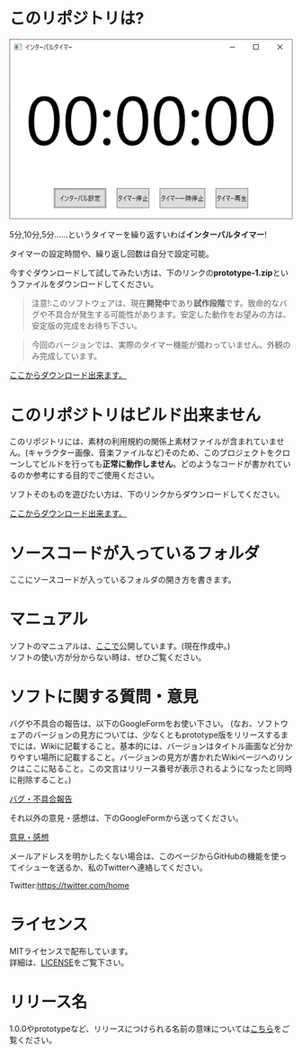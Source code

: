 # このリポジトリは?
![スクリーンショット](./GameScreenShots/prealpha1スクショ.png)

5分,10分,5分……というタイマーを繰り返すいわば**インターバルタイマー**!  
 
タイマーの設定時間や、繰り返し回数は自分で設定可能。  

今すぐダウンロードして試してみたい方は、下のリンクの**prototype-1.zip**というファイルをダウンロードしてください。  


> 注意!:このソフトウェアは、現在**開発中**であり**試作段階**です。致命的なバグや不具合が発生する可能性があります。安定した動作をお望みの方は、安定版の完成をお待ち下さい。

> 今回のバージョンでは、実際のタイマー機能が備わっていません。外観のみ完成しています。

[ここからダウンロード出来ます。](https://drive.google.com/drive/folders/1bnAqJ6lpzsDfgwjN-WlNqnfeaOiDJ1xe?usp=sharing)

# このリポジトリはビルド出来ません
このリポジトリには、素材の利用規約の関係上素材ファイルが含まれていません。(キャラクター画像、音楽ファイルなど)そのため、このプロジェクトをクローンしてビルドを行っても**正常に動作しません**。どのようなコードが書かれているのか参考にする目的でご使用ください。  

ソフトそのものを遊びたい方は、下のリンクからダウンロードしてください。

[ここからダウンロード出来ます。](https://drive.google.com/drive/folders/1bnAqJ6lpzsDfgwjN-WlNqnfeaOiDJ1xe?usp=sharing)

# ソースコードが入っているフォルダ
ここにソースコードが入っているフォルダの開き方を書きます。  
# マニュアル
ソフトのマニュアルは、[ここで]()公開しています。(現在作成中。)  
ソフトの使い方が分からない時は、ぜひご覧ください。

# ソフトに関する質問・意見
バグや不具合の報告は、以下のGoogleFormをお使い下さい。
(なお、ソフトウェアのバージョンの見方については、少なくともprototype版をリリースするまでには、Wikiに記載すること。基本的には、バージョンはタイトル画面など分かりやすい場所に記載すること。バージョンの見方が書かれたWikiページへのリンクはここに貼ること。この文言はリリース番号が表示されるようになったと同時に削除すること。)  

[バグ・不具合報告](https://forms.gle/ngCaCjegDqKVT9gc6)  

それ以外の意見・感想は、下のGoogleFormから送ってください。  

[意見・感想](https://forms.gle/HAQido7dD4eZaUkc8)  

メールアドレスを明かしたくない場合は、このページからGitHubの機能を使ってイシューを送るか、私のTwitterへ連絡してください。  

Twitter:https://twitter.com/home

# ライセンス
MITライセンスで配布しています。  
詳細は、[LICENSE](./LICENSE.txt)をご覧下さい。
# リリース名
1.0.0やprototypeなど、リリースにつけられる名前の意味については[こちら](./AboutVersion.md)をご覧ください。